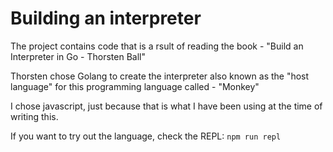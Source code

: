 # Building an interpreter


The project contains code that is a rsult of reading the book - "Build an Interpreter in Go - Thorsten Ball"

Thorsten chose Golang to create the interpreter also known as the "host language" for this programming language called - "Monkey"

I chose javascript, just because that is what I have been using at the time of writing this.

If you want to try out the language, check the REPL: `npm run repl`

